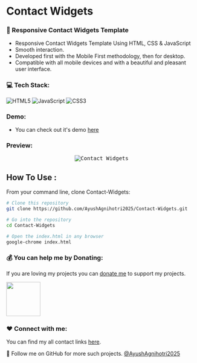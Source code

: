 # Contact Widgets

### 💫 Responsive Contact Widgets Template

- Responsive Contact Widgets Template Using HTML, CSS & JavaScript
- Smooth interaction.
- Developed first with the Mobile First methodology, then for desktop.
- Compatible with all mobile devices and with a beautiful and pleasant user interface.

### 💻 Tech Stack:

![HTML5](https://img.shields.io/badge/html5-%23E34F26.svg?style=for-the-badge&logo=html5&logoColor=white) ![JavaScript](https://img.shields.io/badge/javascript-%23323330.svg?style=for-the-badge&logo=javascript&logoColor=%23F7DF1E) ![CSS3](https://img.shields.io/badge/css3-%231572B6.svg?style=for-the-badge&logo=css3&logoColor=white)

### Demo:

- You can check out it's demo [here](https://mrayush.me/projects/contact-widget/)

### Preview:

<p align="center">
  <kbd>
    <img alt="Contact Widgets" src="https://cdn.mrayush.me/image/projects/contact-widget.png"></img>
  </kbd>
</p>

## How To Use :

From your command line, clone Contact-Widgets:

```bash
# Clone this repository
git clone https://github.com/AyushAgnihotri2025/Contact-Widgets.git

# Go into the repository
cd Contact-Widgets

# Open the index.html in any browser
google-chrome index.html
```

### 💰 You can help me by Donating:

If you are loving my projects you can [donate me](https://mrayush.me/donate) to support my projects.

<a href="https://mrayush.me/donate" target="_blank"><img src="https://cdn.mrayush.me/image/readme/donate.png" height="90px"/></a>

### ❤️ Connect with me:

You can find my all contact links [here](https://mrayush.me/contact-me).

💙 Follow me on GitHub for more such projects. [@AyushAgnihotri2025](https://github.com/AyushAgnihotri2025)